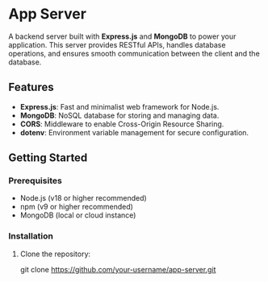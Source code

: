 # App Server

A backend server built with **Express.js** and **MongoDB** to power your application. This server provides RESTful APIs, handles database operations, and ensures smooth communication between the client and the database.

## Features

- **Express.js**: Fast and minimalist web framework for Node.js.
- **MongoDB**: NoSQL database for storing and managing data.
- **CORS**: Middleware to enable Cross-Origin Resource Sharing.
- **dotenv**: Environment variable management for secure configuration.

## Getting Started

### Prerequisites

- Node.js (v18 or higher recommended)
- npm (v9 or higher recommended)
- MongoDB (local or cloud instance)

### Installation

1. Clone the repository:
   
   git clone https://github.com/your-username/app-server.git
   